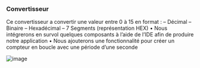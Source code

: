 ### Convertisseur 

Ce convertisseur a convertir une valeur entre 0 à 15 en
format :
– Décimal
– Binaire
– Hexadécimal
– 7 Segments (représentation HEX)
• Nous intégrerons en survol quelques composants
à l’aide de l’IDE afin de produire notre application
• Nous ajouterons une fonctionnalité pour créer un
compteur en boucle avec une période d’une
seconde

![image](https://user-images.githubusercontent.com/57168005/212523906-61d9b4bb-0929-4a26-b882-cdfcbb3ac154.png)
